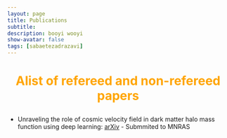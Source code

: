 ```yaml
---
layout: page
title: Publications
subtitle: 
description: booyi wooyi
show-avatar: false
tags: [sabaetezadrazavi]
---
```




<style>H1{color:White;}</style>
<style>H2{color:White;}</style>
<style>H3{color:White;}</style>
<style>p{color:White;}</style>



<h1 align="center"> <p style="color:orange;"> Alist of refereed and non-refereed papers </p> </h1>

   




* Unraveling the role of cosmic velocity field in dark matter halo mass function using deep learning: [arXiv](https://arxiv.org/abs/2112.14743) - Submmited to MNRAS









